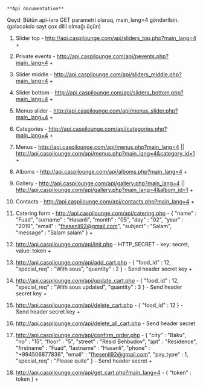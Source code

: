     **Api documentation**
       
Qeyd: Bütün api-lərə GET parametri olaraq, main_lang=4 göndərilsin. (gələcəkdə sayt çox dilli olmağı üçün)

1. Slider top - http://api.caspilounge.com/api/sliders_top.php?main_lang=4 +

2. Private events - http://api.caspilounge.com/api/pevents.php?main_lang=4 +

3. Slider middle - http://api.caspilounge.com/api/sliders_middle.php?main_lang=4 +

4. Slider bottom - http://api.caspilounge.com/api/sliders_bottom.php?main_lang=4 +

5. Menus slider - http://api.caspilounge.com/api/menus_slider.php?main_lang=4 +

6. Categories - http://api.caspilounge.com/api/categories.php?main_lang=4 +

7. Menus - http://api.caspilounge.com/api/menus.php?main_lang=4 || http://api.caspilounge.com/api/menus.php?main_lang=4&category_id=1 +

8. Alboms - http://api.caspilounge.com/api/alboms.php?main_lang=4 +

9. Gallery - http://api.caspilounge.com/api/gallery.php?main_lang=4 || http://api.caspilounge.com/api/gallery.php?main_lang=4&albom_id=1 +

10. Contacts - http://api.caspilounge.com/api/contacts.php?main_lang=4 +

11. Catering form - http://api.caspilounge.com/api/catering.php - { "name" : "Fuad", "surname" : "Hasanli", "month" : "05", "day" : "02", "year" : "2019", "email" : "fhesenli92@gmail.com", "subject" : "Salam", "message" : "Salam salam" } +

12. http://api.caspilounge.com/api/init.php - HTTP_SECRET - key: secret, value: token +

13. http://api.caspilounge.com/api/add_cart.php - { "food_id" : 12, "special_req" : "With sous", "quantity" : 2 } - Send header secret key +

14. http://api.caspilounge.com/api/update_cart.php - { "food_id" : 12, "special_req" : "With sous updated", "quantity" : 3 } - Send header secret key +

15. http://api.caspilounge.com/api/delete_cart.php - { "food_id" : 12 } - Send header secret key +

16. http://api.caspilounge.com/api/delete_all_cart.php - Send header secret

17. http://api.caspilounge.com/api/confirm_order.php - { "city" : "Baku", "no" : "15", "floor" : "5", "street" : "Resid Behbudov", "apt" : "Residence", "firstname" : "Fuad", "lastname" : "Hasanli", "phone" : "+994506877836", "email" : "fhesenli92@gmail.com", "pay_type" : 1, "special_req" : "Please quite" } - Send header secret +

18. http://api.caspilounge.com/api/get_cart.php?main_lang=4 - { "token" : token } +